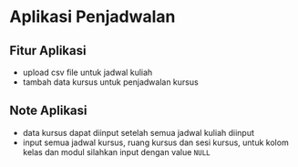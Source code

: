 # Aplikasi Penjadwalan

## Fitur Aplikasi

* upload csv file untuk jadwal kuliah
* tambah data kursus untuk penjadwalan kursus

## Note Aplikasi

* data kursus dapat diinput setelah semua jadwal kuliah diinput
* input semua jadwal kursus, ruang kursus dan sesi kursus, untuk kolom kelas dan modul silahkan input dengan value `NULL`